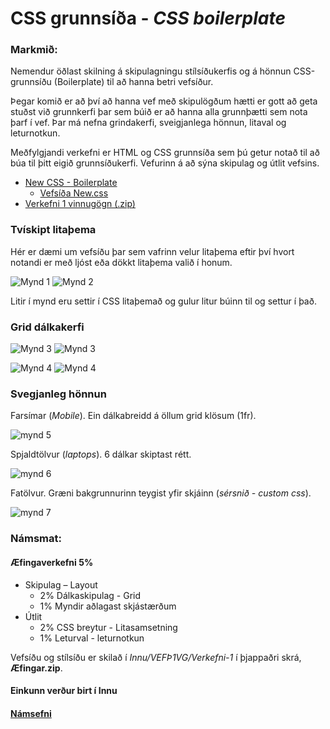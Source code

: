 # CSS grunnsíða - _CSS boilerplate_

### Markmið:
Nemendur öðlast skilning á skipulagningu stílsíðukerfis og á hönnun CSS-grunnsíðu (Boilerplate) til að hanna betri vefsíður.

Þegar komið er að því að hanna vef með skipulögðum hætti er gott að geta stuðst við grunnkerfi þar sem búið er að hanna alla grunnþætti sem nota þarf í vef. Þar má nefna grindakerfi, sveigjanlega hönnun, litaval og leturnotkun.

Meðfylgjandi verkefni er HTML og CSS grunnsíða sem þú getur notað til að búa til þitt eigið grunnsíðukerfi. Vefurinn á að sýna skipulag og útlit vefsins.

* [New CSS - Boilerplate](Námsefni-1/new-css-boilerplate/)
  * [Vefsíða New.css](https://github.com/xz/new.css)
* [Verkefni 1 vinnugögn (.zip)](Námsefni-1/verkefni-1-nemendur.zip)

### Tvískipt litaþema

Hér er dæmi um vefsíðu þar sem vafrinn velur litaþema eftir því hvort notandi er með ljóst eða dökkt litaþema valið í honum. 

![Mynd 1](synidaemi/verk-1L.jpg)
![Mynd 2](synidaemi/verk-1D.jpg)

Litir í mynd eru settir í CSS litaþemað og gulur litur búinn til og settur í það.

### Grid dálkakerfi

![Mynd 3](synidaemi/verk-12L.jpg)
![Mynd 3](synidaemi/verk-13L.jpg)

![Mynd 4](synidaemi/verk-12D.jpg)
![Mynd 4](synidaemi/verk-13D.jpg)

### Svegjanleg hönnun

Farsímar (_Mobile_). Ein dálkabreidd á öllum grid klösum (1fr).

![mynd 5](synidaemi/mobile.JPG) 

Spjaldtölvur (_laptops_). 6 dálkar skiptast rétt.

![mynd 6](synidaemi/ipads.jpg)

Fatölvur. Græni bakgrunnurinn teygist yfir skjáinn (_sérsnið - custom css_).

![mynd 7](synidaemi/laptops.jpg)



### Námsmat:  

#### Æfingaverkefni 5%

* Skipulag – Layout				
  * 2% Dálkaskipulag - Grid 
  *	1% Myndir aðlagast skjástærðum
* Útlit					
  * 2% CSS breytur - Litasamsetning
  * 1% Leturval - leturnotkun	

Vefsíðu og stílsíðu er skilað í _Innu/VEFÞ1VG/Verkefni-1_ í þjappaðri skrá, **Æfingar.zip**. 


#### Einkunn verður birt í Innu

#### [Námsefni]()
